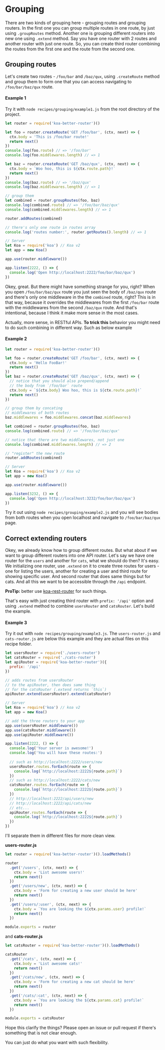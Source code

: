 # Grouping

There are two kinds of grouping here - grouping routes and grouping routers. In the first one you can group multiple routes in one route, by just using `.groupRoutes` method. Another one is grouping different routers into new one using `.extend` method. Say you have one router with 2 routes and another router with just one route. So, you can create third router combining the routes from the first one and the route from the second one.

## Grouping routes

Let's create two routes - `/foo/bar` and `/baz/qux`, using `.createRoute` method and group them to form one that you can access navigating to `/foo/bar/baz/qux` route.

#### Example 1

Try it with `node recipes/grouping/example1.js` from the root directory of the project.

```js
let router = require('koa-better-router')()

let foo = router.createRoute('GET /foo/bar', (ctx, next) => {
  ctx.body = 'This is /foo/bar route!'
  return next()
})
console.log(foo.route) // => '/foo/bar'
console.log(foo.middlewares.length) // => 1

let baz = router.createRoute('GET /baz/qux', (ctx, next) => {
  ctx.body = `Woo hoo, this is ${ctx.route.path}!`
  return next()
})
console.log(baz.route) // => '/baz/qux'
console.log(baz.middlewares.length) // => 1

// group them
let combined = router.groupRoutes(foo, baz)
console.log(combined.route) // => '/foo/bar/baz/qux'
console.log(combined.middlewares.length) // => 1

router.addRoutes(combined)

// there's only one route in routes array
console.log('routes number:', router.getRoutes().length) // => 1

// Server
let Koa = require('koa') // Koa v2
let app = new Koa()

app.use(router.middleware())

app.listen(2222, () => {
  console.log('Open http://localhost:2222/foo/bar/baz/qux')
})
```

Okey, great. But there might have something strange for you, right? When you open `/foo/bar/baz/qux` route you just seen the body of `/baz/qux` route and there's only one middleware in the the `combined` route, right? This is in that way, because it overrides the middlewares from the first `/foo/bar` route with the middlewares from the second `/baz/qux` route. And that's intentional, because I think it make more sense in the most cases.

Actually, more sense, in RESTful APIs. **To trick this** behavior you might need to do such combining in different way. Such as below example

#### Example 2

```js
let router = require('koa-better-router')()

let foo = router.createRoute('GET /foo/bar', (ctx, next) => {
  ctx.body = 'Hello FooBar!'
  return next()
})
let baz = router.createRoute('GET /baz/qux', (ctx, next) => {
  // notice that you should also prepend/append
  // the body from `/foo/bar` route
  ctx.body = `${ctx.body} Woo hoo, this is ${ctx.route.path}!`
  return next()
})

// group them by concating
// middlewares of both routes
baz.middlewares = foo.middlewares.concat(baz.middlewares)

let combined = router.groupRoutes(foo, baz)
console.log(combined.route) // => '/foo/bar/baz/qux'

// notice that there are two middlewares, not just one
console.log(combined.middlewares.length) // => 2

// "register" the new route
router.addRoutes(combined)

// Server
let Koa = require('koa') // Koa v2
let app = new Koa()

app.use(router.middleware())

app.listen(3232, () => {
  console.log('Open http://localhost:3232/foo/bar/baz/qux')
})
```

Try it out using `node recipes/grouping/example2.js` and you will see bodies from both routes when you open localhost and navigate to `/foo/bar/baz/qux` page. 

## Correct extending routers

Okey, we already know how to group different routes. But what about if we want to group different routers into one API router. Let's say we have one router for the `users` and another for `cats`, what we should do then? It's easy. We initializing one router, use `.extend` on it to create three routes for users - one for listing the users, another for creating a user and third route for showing specific user. And second router that does same things but for cats. And all this we want to be accessible through the `/api` endpoint.

**ProTip:** better use [koa-rest-router](http://ghub.io/koa-rest-router) for such things.

That's easy with just creating third router with `prefix: '/api'` option and using `.extend` method to combine `usersRouter` and `catsRouter`. Let's build the example.

#### Example 3

Try it out with `node recipes/grouping/example3.js`. The `users-router.js` and `cats-router.js` are below this example and they are actual files on this recipe folder.

```js
let usersRouter = require('./users-router')
let catsRouter = require('./cats-router')
let apiRouter = require('koa-better-router')({
  prefix: '/api'
})

// adds routes from usersRouter
// to the apiRouter, then does same thing
// for the catsRouter (.extend returns `this`)
apiRouter.extend(usersRouter).extend(catsRouter)

// Server
let Koa = require('koa') // koa v2
let app = new Koa()

// add the three routers to your app
app.use(usersRouter.middleware())
app.use(catsRouter.middleware())
app.use(apiRouter.middleware())

app.listen(2222, () => {
  console.log('Your server is awesome!')
  console.log('You will have these routes:')
  
  // such as http://localhost:2222/users/new
  usersRouter.routes.forEach(route => {
    console.log(`http://localhost:2222${route.path}`)
  })
  // such as http://localhost:2222/cats/new
  catsRouter.routes.forEach(route => {
    console.log(`http://localhost:2222${route.path}`)
  })
  // http://localhost:2222/api/users/new
  // http://localhost:2222/api/cats/new
  // etc...
  apiRouter.routes.forEach(route => {
    console.log(`http://localhost:2222${route.path}`)
  })
})
```

I'll separate them in different files for more clean view.

**users-router.js**

```js
let router = require('koa-better-router')().loadMethods()

router
  .get('/users', (ctx, next) => {
  	ctx.body = 'List awesome users!'
  	return next()
  })
  .get('/users/new', (ctx, next) => {
    ctx.body = 'Form for creating a new user should be here'
    return next()
  })
  .get('/users/:user', (ctx, next) => {
    ctx.body = `You are looking the ${ctx.params.user} profile!`
    return next()
  })

module.exports = router
```

and **cats-router.js**

```js
let catsRouter = require('koa-better-router')().loadMethods()

catsRouter
  .get('/cats', (ctx, next) => {
  	ctx.body = 'List awesome cats!'
  	return next()
  })
  .get('/cats/new', (ctx, next) => {
    ctx.body = 'Form for creating a new cat should be here'
    return next()
  })
  .get('/cats/:cat', (ctx, next) => {
    ctx.body = `You are looking the ${ctx.params.cat} profile!`
    return next()
  })

module.exports = catsRouter
```

Hope this clarify the things? Please open an issue or pull request if there's something that is not clear enough.

You can just do what you want with such flexibility.